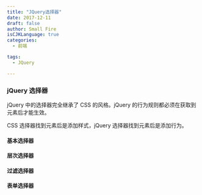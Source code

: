 ```yaml
---
title: "JQuery选择器"
date: 2017-12-11
draft: false
author: Small Fire
isCJKLanguage: true
categories: 
  - 前端

tags: 
  - JQuery

---
```


### jQuery 选择器

jQuery 中的选择器完全继承了 CSS 的风格。jQuery 的行为规则都必须在获取到元素后才能生效。

CSS 选择器找到元素后是添加样式，jQuery 选择器找到元素后是添加行为。

#### 基本选择器

#### 层次选择器

#### 过滤选择器

#### 表单选择器